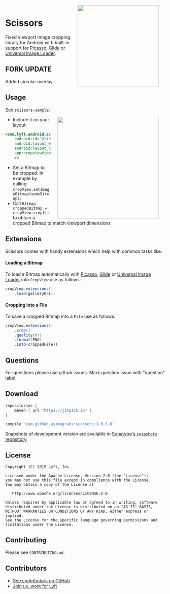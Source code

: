 <img src="art/scissors.png" width="256" align="right" hspace="20" />

Scissors
=========================

Fixed viewport image cropping library for Android with built-in support for [Picasso][picasso], [Glide][glide] or [Universal Image Loader][uil].


FORK UPDATE
-----------
Added circular overlay

Usage
-----

See `scissors-sample`.

<img src="art/demo.gif" width="320" align="right" hspace="20" />


- Include it on your layout:
```xml
<com.lyft.android.scissors.CropView
    android:id="@+id/crop_view"
    android:layout_width="match_parent"
    android:layout_height="match_parent"
    app:cropviewViewportHeightRatio="1"
    />
```
-  Set a Bitmap to be cropped. In example by calling `cropView.setImageBitmap(someBitmap);`
-  Call `Bitmap croppedBitmap = cropView.crop();` to obtain a cropped Bitmap to match viewport dimensions

Extensions
----------
Scissors comes with handy extensions which help with common tasks like:

#### Loading a Bitmap
To load a Bitmap automatically with [Picasso][picasso], [Glide][glide] or [Universal Image Loader][uil] into `CropView` use as follows:

```java
cropView.extensions()
    .load(galleryUri);
```
#### Cropping into a File
To save a cropped Bitmap into a `File` use as follows:

```java
cropView.extensions()
    .crop()
    .quality(87)
    .format(PNG)
    .into(croppedFile))
```

Questions
----------
For questions please use github issues. Mark question issue with "question" label.

Download
--------

```groovy
repositories {
    maven { url "https://jitpack.io" }
}

compile 'com.github.asimugrabi:scissors:1.0.3.6'
```

Snapshots of development version are available in [Sonatype's `snapshots` repository][snap].

License
-------

    Copyright (C) 2015 Lyft, Inc.

    Licensed under the Apache License, Version 2.0 (the "License");
    you may not use this file except in compliance with the License.
    You may obtain a copy of the License at

       http://www.apache.org/licenses/LICENSE-2.0

    Unless required by applicable law or agreed to in writing, software
    distributed under the License is distributed on an "AS IS" BASIS,
    WITHOUT WARRANTIES OR CONDITIONS OF ANY KIND, either express or implied.
    See the License for the specific language governing permissions and
    limitations under the License.

Contributing
------------

Please see `CONTRIBUTING.md`.

Contributors
------------
- [See contributors on GitHub](https://github.com/lyft/scissors/graphs/contributors)
- [Join us, work for Lyft](https://www.lyft.com/jobs)

 [snap]: https://oss.sonatype.org/content/repositories/snapshots/
 [picasso]: https://github.com/square/picasso
 [glide]: https://github.com/bumptech/glide
 [uil]: https://github.com/nostra13/Android-Universal-Image-Loader
